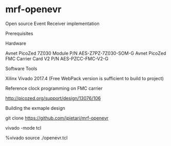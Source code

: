 # mrf-openevr
Open source Event Receiver implementation

Prerequisites

Hardware

Avnet PicoZed 7Z030 Module P/N AES-Z7PZ-7Z030-SOM-G
Avnet PicoZed FMC Carrier Card V2 P/N AES-PZCC-FMC-V2-G

Software Tools

Xilinx Vivado 2017.4 (Free WebPack version is sufficient to build to project)

Reference clock programming on FMC carrier

http://picozed.org/support/design/13076/106

Building the exmaple design

git clone https://github.com/jpietari/mrf-openevr

vivado -mode tcl

%vivado source ./openevr.tcl
